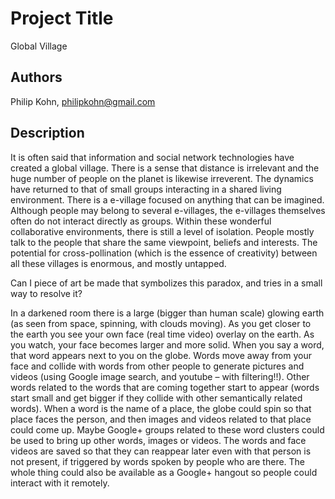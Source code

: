 # Project Title
Global Village

## Authors
Philip Kohn, philipkohn@gmail.com

## Description
It is often said that information and social network technologies have created a global village.  There is a sense that distance is irrelevant and the huge number of people on the planet is likewise irreverent.  The dynamics have returned to that of small groups interacting in a shared living environment.  There is a e-village focused on anything that can be imagined.  Although people may belong to several e-villages, the e-villages themselves often do not interact directly as groups.  Within these wonderful collaborative environments, there is still a level of isolation.  People mostly talk to the people that share the same viewpoint, beliefs and interests.  The potential for cross-pollination (which is the essence of creativity) between all these villages is enormous, and mostly untapped.

Can I piece of art be made that symbolizes this paradox, and tries in a small way to resolve it?

In a darkened room there is a large (bigger than human scale) glowing earth (as seen from space, spinning, with clouds moving).  As you get closer to the earth you see your own face (real time video) overlay on the earth.  As you watch, your face becomes larger and more solid.  When you say a word, that word appears next to you on the globe.  Words move away from your face and collide with words from other people to generate pictures and videos (using Google image search, and youtube – with filtering!!).  Other words related to the words that are coming together start to appear (words start small and get bigger if they collide with other semantically related words).  When a word is the name of a place, the globe could spin so that place faces the person, and then images and videos related to that place could come up.  Maybe Google+ groups related to these word clusters could be used to bring up other words, images or videos.  The words and face videos are saved so that they can reappear later even with that person is not present, if triggered by words spoken by people who are there.  The whole thing could also be available as a Google+ hangout so people could interact with it remotely.
